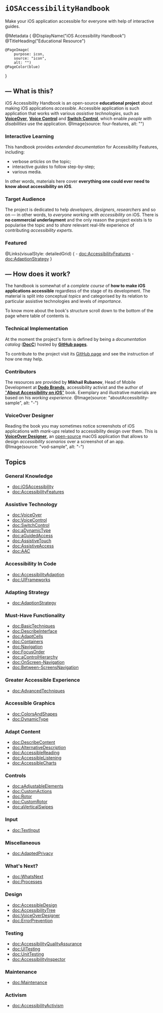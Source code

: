 # ``iOSAccessibilityHandbook``

Make your iOS application accessible for everyone with help of interactive guides.

@Metadata {
    @DisplayName("iOS Accessibility Handbook")
    @TitleHeading("Educational Resource")
    
    @PageImage(
        purpose: icon, 
        source: "icon", 
        alt: "")
    @PageColor(blue)
}

## — What is this?

iOS Accessibility Handbook is an open-source **educational project** about making iOS applications *accessible*. Accessible application is such application that works with various *assistive technologies*, such as [**VoiceOver**](https://www.apple.com/accessibility/voiceover), [**Voice Control**](https://support.apple.com/en-us/HT210417) and [**Switch Control**](https://support.apple.com/en-us/HT201370), which enable *people with disabilities* use the application. 
@Image(source: four-features, alt: "")

### Interactive Learning
This handbook provides *extended documentation* for Accessibility Features, including:
- verbose *articles* on the topic;
- interactive *guides* to follow step-by-step;
- various media.

In other words, materials here cover **everything one could ever need to know about accessibility on iOS**. 

### Target Audience
The project is dedicated to help *developers*, *designers*, *researchers* and so on — in other words, to *everyone working with accessibility* on iOS. There is **no commercial underlayment** and the only reason the project exists is to popularise the topic and to *share* relevant real-life experience of contributing *accessibility experts*.

### Featured
@Links(visualStyle: detailedGrid) {
    - <doc:AccessibilityFeatures>
    - <doc:AdaptionStrategy>
}

## — How does it work? 

The handbook is somewhat of a *complete course* of **how to make iOS applications accessible** regardless of the stage of its development. The material is split into conceptual *topics* and categorised by its relation to particular assistive technologies and levels of *importance*. 

To know more about the book's structure scroll down to the bottom of the page where table of contents is.

### Technical Implementation
At the moment the project's form is defined by being a *documentation catalog* ([**DocC**](https://www.swift.org/documentation/docc)) hosted by [**GitHub pages**](https://pages.github.com). 

To contribute to the project visit its [GitHub page](https://github.com/VODGroup/AccessibilityDocumentation) and see the instruction of how one may help.

### Contributors
The resources are provided by **Mikhail Rubanov**, Head of Mobile Development at [**Dodo Brands**](https://dodobrands.io), accessibility activist and the author of ["**About Accessibility on iOS**"]( https://rubanov.dev/a11y-book) book. Exemplary and illustrative materials are based on his *working experience*. 
@Image(source: "aboutAccessibility-sample", alt: "-")

### VoiceOver Designer
Reading the book you may sometimes notice screenshots of iOS applications with *mark-ups* related to accessibility design over them. This is [**VoiceOver Designer**](https://rubanov.dev/voice-over-designer), an [open-source](https://github.com/VODGroup/VoiceOverDesigner) macOS application that allows to design *accessibility scenarios* over a screenshot of an app. 
@Image(source: "vod-sample", alt: "-")



## Topics
### General Knowledge
- <doc:iOSAccessibility>
- <doc:AccessibilityFeatures>

### Assistive Technology
- <doc:VoiceOver>
- <doc:VoiceControl>
- <doc:SwitchControl>
- <doc:aDynamicType>
- <doc:aGuidedAccess>
- <doc:AssistiveTouch>
- <doc:AssistiveAccess>
- <doc:AAC>

### Accessibility In Code
- <doc:AccessibilityAdaption>
- <doc:UIFrameworks>

### Adapting Strategy
- <doc:AdaptionStrategy>

### Must-Have Functionality
- <doc:BasicTechniques>
- <doc:DescribeInterface>
- <doc:AdaptCells>
- <doc:Containers>
- <doc:Navigation>
- <doc:FocusOrder>
- <doc:aControlHierarchy>
- <doc:OnScreen-Navigation>
- <doc:Between-ScreensNavigation>

### Greater Accessible Experience
- <doc:AdvancedTechniques>

### Accessible Graphics
- <doc:ColorsAndShapes>
- <doc:DynamicType>

### Adapt Content
- <doc:DescribeContent>
- <doc:AlternativeDescription>
- <doc:AccessibleReading>
- <doc:AccessibleListening>
- <doc:AccessibleCharts>

### Controls
- <doc:aAdjustableElements>
- <doc:CustomActions>
- <doc:Rotor>
- <doc:CustomRotor>
- <doc:aVerticalSwipes>

### Input
- <doc:TextInput>

### Miscellaneous
- <doc:AdaptedPrivacy>

### What's Next?
- <doc:WhatsNext>
- <doc:Processes>

### Design
- <doc:AccessibleDesign>
- <doc:AccessibilityTree>
- <doc:VoiceOverDesigner>
- <doc:ErrorPrevention>

### Testing
- <doc:AccessibilityQualityAssurance>
- <doc:UITesting>
- <doc:UnitTesting>
- <doc:AccessibilityInspector>

### Maintenance
- <doc:Maintenance>

### Activism
- <doc:AccessibilityActivism>

